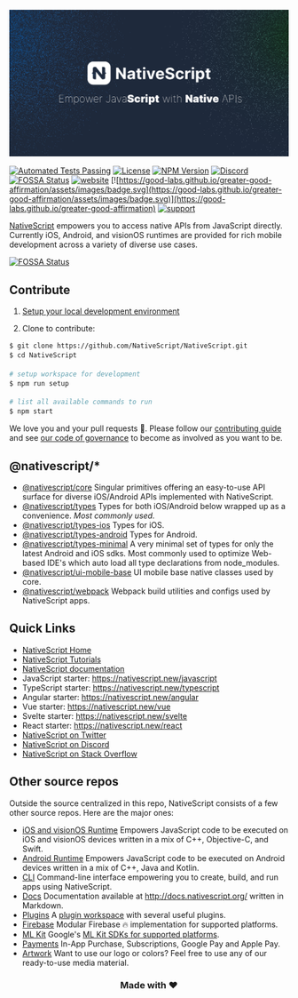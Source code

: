 [![NativeScript](./tools/graphics/cover.png)](https://nativescript.org)

<p>

  [![Automated Tests Passing](https://github.com/NativeScript/NativeScript/actions/workflows/apps_automated.yml/badge.svg)](https://github.com/NativeScript/NativeScript/actions/workflows/apps_automated.yml)
  [![License](https://img.shields.io/badge/License-MIT-blue.svg)](https://github.com/NativeScript/NativeScript/blob/main/LICENSE)
  [![NPM Version](https://badge.fury.io/js/%40nativescript%2Fcore.svg)](https://www.npmjs.com/@nativescript/core)
  [![Discord](https://badgen.net/badge/icon/discord?icon=discord&label)](https://nativescript.org/discord)
  [![FOSSA Status](https://app.fossa.com/api/projects/git%2Bgithub.com%2FNativeScript%2FNativeScript.svg?type=shield)](https://app.fossa.com/projects/git%2Bgithub.com%2FNativeScript%2FNativeScript?ref=badge_shield)
  [![website](https://img.shields.io/badge/website-nativescript.org-purple.svg)](https://nativescript.org)
  [![https://good-labs.github.io/greater-good-affirmation/assets/images/badge.svg](https://good-labs.github.io/greater-good-affirmation/assets/images/badge.svg)](https://good-labs.github.io/greater-good-affirmation)
  [![support](https://img.shields.io/badge/sponsor-Open%20Collective-blue.svg)](https://opencollective.com/NativeScript)

</p>

[NativeScript](http://www.nativescript.org) empowers you to access native APIs from JavaScript directly. Currently iOS, Android, and visionOS runtimes are provided for rich mobile development across a variety of diverse use cases.


[![FOSSA Status](https://app.fossa.com/api/projects/git%2Bgithub.com%2FNativeScript%2FNativeScript.svg?type=large)](https://app.fossa.com/projects/git%2Bgithub.com%2FNativeScript%2FNativeScript?ref=badge_large)

## Contribute

1. [Setup your local development environment](https://docs.nativescript.org/environment-setup.html)

2. Clone to contribute:

```bash
$ git clone https://github.com/NativeScript/NativeScript.git
$ cd NativeScript

# setup workspace for development
$ npm run setup

# list all available commands to run
$ npm start
```

We love you and your pull requests 🤗. Please follow our [contributing guide](https://github.com/NativeScript/NativeScript/blob/main/tools/notes/CONTRIBUTING.md) and see [our code of governance](https://github.com/NativeScript/management/blob/master/nativescript-governance.md) to become as involved as you want to be.

## @nativescript/*

- [@nativescript/core](https://github.com/NativeScript/NativeScript/tree/main/packages/core)
  Singular primitives offering an easy-to-use API surface for diverse iOS/Android APIs implemented with NativeScript.
- [@nativescript/types](https://www.npmjs.com/package/@nativescript/types)
  Types for both iOS/Android below wrapped up as a convenience. *Most commonly used.*
- [@nativescript/types-ios](https://github.com/NativeScript/NativeScript/tree/main/packages/types-ios)
  Types for iOS.
- [@nativescript/types-android](https://github.com/NativeScript/NativeScript/tree/main/packages/types-android)
  Types for Android.
- [@nativescript/types-minimal](https://github.com/NativeScript/NativeScript/tree/main/packages/types-minimal)
  A very minimal set of types for only the latest Android and iOS sdks. Most commonly used to optimize Web-based IDE's which auto load all type declarations from node_modules.
- [@nativescript/ui-mobile-base](https://github.com/NativeScript/NativeScript/tree/main/packages/ui-mobile-base)
  UI mobile base native classes used by core.
- [@nativescript/webpack](https://github.com/NativeScript/NativeScript/tree/main/packages/webpack5)
  Webpack build utilities and configs used by NativeScript apps.

## Quick Links

- [NativeScript Home](https://nativescript.org)
- [NativeScript Tutorials](https://docs.nativescript.org/tutorial/)
- [NativeScript documentation](https://docs.nativescript.org/)
- JavaScript starter: https://nativescript.new/javascript
- TypeScript starter: https://nativescript.new/typescript
- Angular starter: https://nativescript.new/angular
- Vue starter: https://nativescript.new/vue
- Svelte starter: https://nativescript.new/svelte
- React starter: https://nativescript.new/react
- [NativeScript on Twitter](http://twitter.com/NativeScript)
- [NativeScript on Discord](https://nativescript.org/discord)
- [NativeScript on Stack Overflow](http://stackoverflow.com/questions/tagged/nativescript)

## Other source repos

Outside the source centralized in this repo, NativeScript consists of a few other source repos. Here are the major ones:

- [iOS and visionOS Runtime](https://github.com/NativeScript/ns-v8ios-runtime)
	Empowers JavaScript code to be executed on iOS and visionOS devices written in a mix of C++, Objective-C, and Swift.
- [Android Runtime](https://github.com/NativeScript/android-runtime)
	Empowers JavaScript code to be executed on Android devices written in a mix of C++, Java and Kotlin.
- [CLI](//github.com/NativeScript/nativescript-cli)
	Command-line interface empowering you to create, build, and run apps using NativeScript.
- [Docs](//github.com/NativeScript/docs-new)
	Documentation available at <http://docs.nativescript.org/> written in Markdown.
- [Plugins](https://github.com/NativeScript/plugins)
  A [plugin workspace](https://docs.nativescript.org/plugins/plugin-workspace-guide.html) with several useful plugins.
- [Firebase](https://github.com/NativeScript/firebase)
  Modular Firebase 🔥 implementation for supported platforms.
- [ML Kit](https://github.com/NativeScript/mlkit)
  Google's [ML Kit SDKs for supported platforms](https://developers.google.com/ml-kit).
- [Payments](https://github.com/NativeScript/payments)
  In-App Purchase, Subscriptions, Google Pay and Apple Pay.
- [Artwork](https://github.com/NativeScript/artwork)
  Want to use our logo or colors? Feel free to use any of our ready-to-use media material.

<h3 align="center">Made with ❤️</h3>
